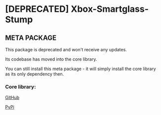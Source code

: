 # [DEPRECATED] Xbox-Smartglass-Stump

## META PACKAGE

This package is deprecated and won't receive any updates.

Its codebase has moved into the core library.

You can still install this meta package - it will simply install the core library
as its only dependency then.

### Core library:

[GitHub](https://github.com/OpenXbox/xbox-smartglass-core-python)


[PyPi](https://pypi.org/project/xbox-smartglass-core)
